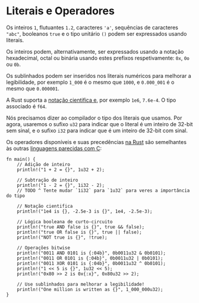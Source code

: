 # Literais e Operadores

Os inteiros `1`, flutuantes `1.2`, caracteres `'a'`, sequências de caracteres `"abc"`, booleanos `true` e o tipo unitário `()` podem ser expressados usando literais.

Os inteiros podem, alternativamente, ser expressados usando a notação hexadecimal, octal ou binária usando estes prefixos respetivamente: `0x`, `0o` ou `0b`.

Os sublinhados podem ser inseridos nos literais numéricos para melhorar a legibilidade, por exemplo `1_000` é o mesmo que `1000`, e `0.000_001` é o mesmo que `0.000001`.

A Rust suporta a [notação cientifica e][enote], por exemplo `1e6`, `7.6e-4`. O tipo associado é `f64`.

Nós precisamos dizer ao compilador o tipo dos literais que usamos. Por agora, usaremos o sufixo `u32` para indicar que o literal é um inteiro de 32-bit sem sinal, e o sufixo `i32` para indicar que é um inteiro de 32-bit com sinal.

Os operadores disponíveis e suas precedências [na Rust][rust op-prec] são semelhantes às outras [linguagens parecidas com C][op-prec]:

```rust,editable
fn main() {
    // Adição de inteiro
    println!("1 + 2 = {}", 1u32 + 2);

    // Subtração de inteiro
    println!("1 - 2 = {}", 1i32 - 2);
    // TODO ^ Tente mudar `1i32` para `1u32` para veres a importância do tipo

    // Notação cientifica
    println!("1e4 is {}, -2.5e-3 is {}", 1e4, -2.5e-3);

    // Lógica booleana de curto-circuito
    println!("true AND false is {}", true && false);
    println!("true OR false is {}", true || false);
    println!("NOT true is {}", !true);

    // Operações bitwise
    println!("0011 AND 0101 is {:04b}", 0b0011u32 & 0b0101);
    println!("0011 OR 0101 is {:04b}", 0b0011u32 | 0b0101);
    println!("0011 XOR 0101 is {:04b}", 0b0011u32 ^ 0b0101);
    println!("1 << 5 is {}", 1u32 << 5);
    println!("0x80 >> 2 is 0x{:x}", 0x80u32 >> 2);

    // Use sublinhados para melhorar a legibilidade!
    println!("One million is written as {}", 1_000_000u32);
}
```

[enote]: https://en.wikipedia.org/wiki/Scientific_notation#E_notation
[rust op-prec]: https://doc.rust-lang.org/reference/expressions.html#expression-precedence
[op-prec]: https://en.wikipedia.org/wiki/Operator_precedence#Programming_languages
